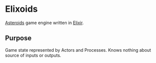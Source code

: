 # Elixoids

[Asteroids][1] game engine written in [Elixir][2].

## Purpose

Game state represented by Actors and Processes. Knows nothing about source of inputs or outputs.



[1]: https://en.wikipedia.org/wiki/Asteroids_(video_game)
[2]: http://elixir-lang.org/
